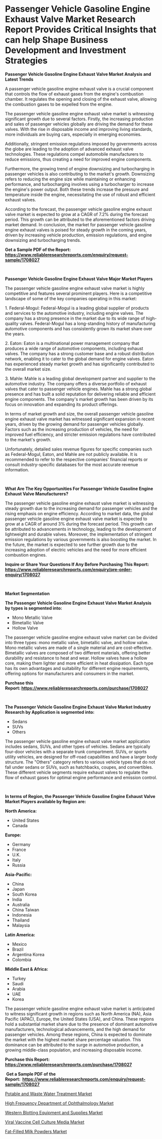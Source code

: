 <p><h1>Passenger Vehicle Gasoline Engine Exhaust Valve Market Research Report Provides Critical Insights that can help Shape Business Development and Investment Strategies</h1></p><p><strong>Passenger Vehicle Gasoline Engine Exhaust Valve Market Analysis and Latest Trends</strong></p>
<p><p>A passenger vehicle gasoline engine exhaust valve is a crucial component that controls the flow of exhaust gases from the engine's combustion chamber. It regulates the opening and closing of the exhaust valve, allowing the combustion gases to be expelled from the engine.</p><p>The passenger vehicle gasoline engine exhaust valve market is witnessing significant growth due to several factors. Firstly, the increasing production and sales of passenger vehicles globally are driving the demand for these valves. With the rise in disposable income and improving living standards, more individuals are buying cars, especially in emerging economies.</p><p>Additionally, stringent emission regulations imposed by governments across the globe are leading to the adoption of advanced exhaust valve technologies. These regulations compel automobile manufacturers to reduce emissions, thus creating a need for improved engine components.</p><p>Furthermore, the growing trend of engine downsizing and turbocharging in passenger vehicles is also contributing to the market's growth. Downsizing refers to reducing the engine size while maintaining or enhancing performance, and turbocharging involves using a turbocharger to increase the engine's power output. Both these trends increase the pressure and temperature inside the engine, necessitating the use of robust and efficient exhaust valves.</p><p>According to the forecast, the passenger vehicle gasoline engine exhaust valve market is expected to grow at a CAGR of 7.2% during the forecast period. This growth can be attributed to the aforementioned factors driving market demand. In conclusion, the market for passenger vehicle gasoline engine exhaust valves is poised for steady growth in the coming years, driven by increasing vehicle production, emission regulations, and engine downsizing and turbocharging trends.</p></p>
<p><strong>Get a Sample PDF of the Report:&nbsp; <a href="https://www.reliableresearchreports.com/enquiry/request-sample/1708027">https://www.reliableresearchreports.com/enquiry/request-sample/1708027</a></strong></p>
<p>&nbsp;</p>
<p><strong>Passenger Vehicle Gasoline Engine Exhaust Valve Major Market Players</strong></p>
<p><p>The passenger vehicle gasoline engine exhaust valve market is highly competitive and features several prominent players. Here is a competitive landscape of some of the key companies operating in this market:</p><p>1. Federal-Mogul: Federal-Mogul is a leading global supplier of products and services to the automotive industry, including engine valves. The company has a strong presence in the market due to its wide range of high-quality valves. Federal-Mogul has a long-standing history of manufacturing automotive components and has consistently grown its market share over the years.</p><p>2. Eaton: Eaton is a multinational power management company that produces a wide range of automotive components, including exhaust valves. The company has a strong customer base and a robust distribution network, enabling it to cater to the global demand for engine valves. Eaton has experienced steady market growth and has significantly contributed to the overall market size.</p><p>3. Mahle: Mahle is a leading global development partner and supplier to the automotive industry. The company offers a diverse portfolio of exhaust valves that cater to passenger vehicle engines. Mahle has a strong global presence and has built a solid reputation for delivering reliable and efficient engine components. The company's market growth has been driven by its focus on innovation and expanding its product offerings.</p><p>In terms of market growth and size, the overall passenger vehicle gasoline engine exhaust valve market has witnessed significant expansion in recent years, driven by the growing demand for passenger vehicles globally. Factors such as the increasing production of vehicles, the need for improved fuel efficiency, and stricter emission regulations have contributed to the market's growth.</p><p>Unfortunately, detailed sales revenue figures for specific companies such as Federal-Mogul, Eaton, and Mahle are not publicly available. It is recommended to refer to the respective companies' financial reports or consult industry-specific databases for the most accurate revenue information.</p></p>
<p>&nbsp;</p>
<p><strong>What Are The Key Opportunities For Passenger Vehicle Gasoline Engine Exhaust Valve Manufacturers?</strong></p>
<p><p>The passenger vehicle gasoline engine exhaust valve market is witnessing steady growth due to the increasing demand for passenger vehicles and the rising emphasis on engine efficiency. According to market data, the global passenger vehicle gasoline engine exhaust valve market is expected to grow at a CAGR of around 3% during the forecast period. This growth can be attributed to advancements in technology, leading to the development of lightweight and durable valves. Moreover, the implementation of stringent emission regulations by various governments is also boosting the market. In the future, the market is expected to see further growth due to the increasing adoption of electric vehicles and the need for more efficient combustion engines.</p></p>
<p><strong>Inquire or Share Your Questions If Any Before Purchasing This Report: <a href="https://www.reliableresearchreports.com/enquiry/pre-order-enquiry/1708027">https://www.reliableresearchreports.com/enquiry/pre-order-enquiry/1708027</a></strong></p>
<p>&nbsp;</p>
<p><strong>Market Segmentation</strong></p>
<p><strong>The Passenger Vehicle Gasoline Engine Exhaust Valve Market Analysis by types is segmented into:</strong></p>
<p><ul><li>Mono Metallic Valve</li><li>Bimetallic Valve</li><li>Hollow Valve</li></ul></p>
<p><p>The passenger vehicle gasoline engine exhaust valve market can be divided into three types: mono metallic valve, bimetallic valve, and hollow valve. Mono metallic valves are made of a single material and are cost-effective. Bimetallic valves are composed of two different materials, offering better durability and resistance to heat and wear. Hollow valves have a hollow core, making them lighter and more efficient in heat dissipation. Each type has its own advantages and suitability for different engine requirements, offering options for manufacturers and consumers in the market.</p></p>
<p><strong>Purchase this Report:&nbsp;<a href="https://www.reliableresearchreports.com/purchase/1708027">https://www.reliableresearchreports.com/purchase/1708027</a></strong></p>
<p>&nbsp;</p>
<p><strong>The Passenger Vehicle Gasoline Engine Exhaust Valve Market Industry Research by Application is segmented into:</strong></p>
<p><ul><li>Sedans</li><li>SUVs</li><li>Others</li></ul></p>
<p><p>The passenger vehicle gasoline engine exhaust valve market application includes sedans, SUVs, and other types of vehicles. Sedans are typically four-door vehicles with a separate trunk compartment. SUVs, or sports utility vehicles, are designed for off-road capabilities and have a larger body structure. The "Others" category refers to various vehicle types that do not fall under sedans or SUVs, such as hatchbacks, coupes, and convertibles. These different vehicle segments require exhaust valves to regulate the flow of exhaust gases for optimal engine performance and emission control.</p></p>
<p>&nbsp;</p>
<p><strong>In terms of Region, the Passenger Vehicle Gasoline Engine Exhaust Valve Market Players available by Region are:</strong></p>
<p>
    <p> <strong> North America: </strong>
        <ul>
            <li>United States</li>
            <li>Canada</li>
        </ul>
        </p> 
    <p> <strong> Europe: </strong>
        <ul>
            <li>Germany</li>
            <li>France</li>
            <li>U.K.</li>
            <li>Italy</li>
            <li>Russia</li>
        </ul>
        </p> 
    <p> <strong> Asia-Pacific: </strong>
        <ul>
            <li>China</li>
            <li>Japan</li>
            <li>South Korea</li>
            <li>India</li>
            <li>Australia</li>
            <li>China Taiwan</li>
            <li>Indonesia</li>
            <li>Thailand</li>
            <li>Malaysia</li>
        </ul>
        </p> 
    <p> <strong> Latin America: </strong>
        <ul>
            <li>Mexico</li>
            <li>Brazil</li>
            <li>Argentina Korea</li>
            <li>Colombia</li>
        </ul>
        </p> 
    <p> <strong> Middle East & Africa: </strong>
        <ul>
            <li>Turkey</li>
            <li>Saudi</li>
            <li>Arabia</li>
            <li>UAE</li>
            <li>Korea</li>
        </ul>
    </p>
    </p>
<p><p>The passenger vehicle gasoline engine exhaust valve market is anticipated to witness significant growth in regions such as North America (NA), Asia Pacific (APAC), Europe, the United States (USA), and China. These regions hold a substantial market share due to the presence of dominant automotive manufacturers, technological advancements, and the high demand for passenger vehicles. Among these regions, China is expected to dominate the market with the highest market share percentage valuation. This dominance can be attributed to the surge in automotive production, a growing middle-class population, and increasing disposable income.</p></p>
<p><strong>Purchase this Report: <a href="https://www.reliableresearchreports.com/purchase/1708027">https://www.reliableresearchreports.com/purchase/1708027</a></strong></p>
<p>&nbsp;<strong>Get a Sample PDF of the Report:&nbsp;&nbsp;<a href="https://www.reliableresearchreports.com/enquiry/request-sample/1708027">https://www.reliableresearchreports.com/enquiry/request-sample/1708027</a></strong></p>
<p><strong></strong></p>
<p><p><a href="https://www.linkedin.com/pulse/potable-waste-water-treatment-market-research-report-xjxte/">Potable and Waste Water Treatment Market</a></p><p><a href="https://medium.com/@yuvrajsinghrp23/high-frequency-department-of-ophthalmology-market-research-report-its-history-and-forecast-2023-to-2a15979f6d98">High Frequency Department of Ophthalmology Market</a></p><p><a href="https://www.linkedin.com/pulse/western-blotting-equipment-supplies-market-size-2023--p28ve/">Western Blotting Equipment and Supplies Market</a></p><p><a href="https://www.linkedin.com/pulse/viral-vaccine-cell-culture-media-market-share-amp-new-trends-q9rxe/">Viral Vaccine Cell Culture Media Market</a></p><p><a href="https://medium.com/@mhdhonirp23/fat-filled-milk-powders-market-size-and-market-trends-complete-industry-overview-2023-to-2030-d6bdf177f5a9">Fat-Filled Milk Powders Market</a></p></p>